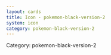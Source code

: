 ```yaml
---
layout: cards
title: Icon - pokemon-black-version-2
system: icon
category: pokemon-black-version-2
---
```

<div class="alert alert-secondary mb-4"><span class="i18n innerHTML-category">Category: </span><span class="i18n innerHTML-cat-pokemon-black-version-2">pokemon-black-version-2</span></div>
